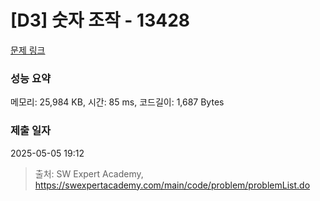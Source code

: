 # [D3] 숫자 조작 - 13428 

[문제 링크](https://swexpertacademy.com/main/code/problem/problemDetail.do?contestProbId=AX4EJPs68IkDFARe) 

### 성능 요약

메모리: 25,984 KB, 시간: 85 ms, 코드길이: 1,687 Bytes

### 제출 일자

2025-05-05 19:12



> 출처: SW Expert Academy, https://swexpertacademy.com/main/code/problem/problemList.do